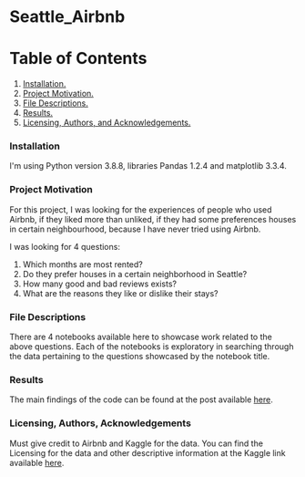 # Seattle_Airbnb

<h1>Table of Contents</h1>

1. [ Installation. ](#install)
2. [ Project Motivation. ](#motivation)
3. [ File Descriptions. ](#description)
4. [ Results. ](#results)
5. [ Licensing, Authors, and Acknowledgements. ](#licensing)


<a name="install"></a>
<h3>Installation</h3>

I'm using Python version 3.8.8, libraries Pandas 1.2.4 and matplotlib 3.3.4.

<a name="motivation"></a>
<h3>Project Motivation</h3>

For this project, I was looking for the experiences of people who used Airbnb, if they liked more than unliked, if they had some preferences houses in certain neighbourhood, because I have never tried using Airbnb.

I was looking for 4 questions:

<ol>
<li>Which months are most rented?</li>
<li>Do they prefer houses in a certain neighborhood in Seattle?</li>
<li>How many good and bad reviews exists?</li>
<li>What are the reasons they like or dislike their stays?</li>
</ol>

<a name="description"></a>
<h3>File Descriptions</h3>

There are 4 notebooks available here to showcase work related to the above questions. Each of the notebooks is exploratory in searching through the data pertaining to the questions showcased by the notebook title.

<a name="results"></a>
<h3>Results</h3>

The main findings of the code can be found at the post available <a href="https://medium.com/@rafaeldonfigueiredo/this-is-why-people-like-to-stay-in-an-airbnb-house-7cbdbc2e838b">here</a>.

<a name="licensing"></a>
<h3>Licensing, Authors, Acknowledgements</h3>

Must give credit to Airbnb and Kaggle for the data. You can find the Licensing for the data and other descriptive information at the Kaggle link available <a href="https://www.kaggle.com/airbnb/seattle/data">here</a>.
